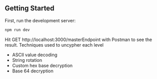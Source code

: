 ## Getting Started

First, run the development server:

```bash
npm run dev
```

Hit GET http://localhost:3000/masterEndpoint with Postman to see the result. Techniques used to uncypher each level
- ASCII value decoding
- String rotation
- Custom hex base decryption
- Base 64 decryption

